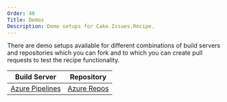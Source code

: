 ```yaml
---
Order: 40
Title: Demos
Description: Demo setups for Cake.Issues.Recipe.
---
```


There are demo setups available for different combinations of build servers and repositories which you can fork and to which you can create pull requests
to test the recipe functionality.

| Build Server                                                                                          | Repository                                                                |
|-------------------------------------------------------------------------------------------------------|---------------------------------------------------------------------------|
| [Azure Pipelines](https://dev.azure.com/pberger/Cake.Issues.Recipe-Demo/_build/latest?definitionId=6) | [Azure Repos](https://dev.azure.com/pberger/_git/Cake.Issues.Recipe-Demo) |